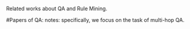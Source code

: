 Related works about QA and Rule Mining.

#Papers of QA:
  notes: specifically, we focus on the task of multi-hop QA.
